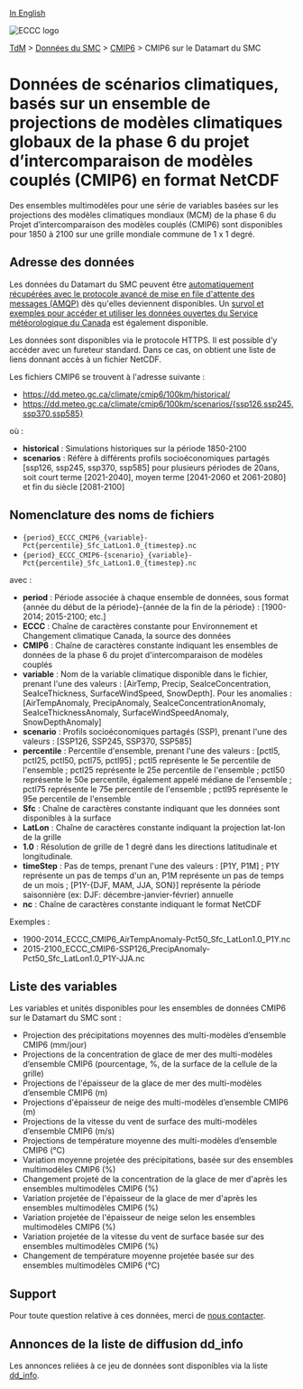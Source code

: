 [In English](readme_cmip6-datamart_en.md)

![ECCC logo](../../img_eccc-logo.png)

[TdM](../../readme_fr.md) > [Données du SMC](../readme_fr.md) > [CMIP6](readme_cmip6_fr.md) > CMIP6 sur le Datamart du SMC

# Données de scénarios climatiques, basés sur un ensemble de projections de modèles climatiques globaux de la phase 6 du projet d’intercomparaison de modèles couplés (CMIP6) en format NetCDF

Des ensembles multimodèles pour une série de variables basées sur les projections des modèles climatiques mondiaux (MCM) de la phase 6 du Projet d’intercomparaison des modèles couplés (CMIP6) sont disponibles pour 1850 à 2100 sur une grille mondiale commune de 1 x 1 degré.

## Adresse des données 

Les données du Datamart du SMC peuvent être [automatiquement récupérées avec le protocole avancé de mise en file d'attente des messages (AMQP)](../../msc-datamart/amqp_fr.md) dès qu'elles deviennent disponibles. Un [survol et exemples pour accéder et utiliser les données ouvertes du Service météorologique du Canada](../../usage/readme_fr.md) est également disponible.

Les données sont disponibles via le protocole HTTPS. Il est possible d’y accéder avec un fureteur standard. Dans ce cas, on obtient une liste de liens donnant accès à un fichier NetCDF.

Les fichiers CMIP6 se trouvent à l'adresse suivante :

* https://dd.meteo.gc.ca/climate/cmip6/100km/historical/
* https://dd.meteo.gc.ca/climate/cmip6/100km/scenarios/{ssp126,ssp245,ssp370,ssp585}                                                         

où :

* __historical__ : Simulations historiques sur la période 1850-2100
* __scenarios__ : Réfère à différents profils socioéconomiques partagés [ssp126, ssp245, ssp370, ssp585] pour plusieurs périodes de 20ans, soit court terme [2021-2040], moyen terme [2041-2060 et 2061-2080] et fin du siècle [2081-2100]

## Nomenclature des noms de fichiers

* `{period}_ECCC_CMIP6_{variable}-Pct{percentile}_Sfc_LatLon1.0_{timestep}.nc`
* `{period}_ECCC_CMIP6-{scenario}_{variable}-Pct{percentile}_Sfc_LatLon1.0_{timestep}.nc`

avec :

* __period__ : Période associée à chaque ensemble de données, sous format {année du début de la période}-{année de la fin de la période} : [1900-2014; 2015-2100; etc.]
 * __ECCC__ : Chaîne de caractères constante pour Environnement et Changement climatique Canada, la source des données
* __CMIP6__ : Chaîne de caractères constante indiquant les ensembles de données de la phase 6 du projet d'intercomparaison de modèles couplés
* __variable__ : Nom de la variable climatique disponible dans le fichier, prenant l'une des valeurs : [AirTemp, Precip, SeaIceConcentration, SeaIceThickness, SurfaceWindSpeed, SnowDepth]. Pour les anomalies : [AirTempAnomaly, PrecipAnomaly, SeaIceConcentrationAnomaly, SeaIceThicknessAnomaly, SurfaceWindSpeedAnomaly, SnowDepthAnomaly]
* __scenario__ : Profils socioéconomiques partagés (SSP), prenant l'une des valeurs : [SSP126, SSP245, SSP370, SSP585]
* __percentile__ : Percentile d'ensemble, prenant l'une des valeurs : [pctl5, pctl25, pctl50, pctl75, pctl95] ; pctl5 représente le 5e percentile de l'ensemble ; pctl25 représente le 25e percentile de l'ensemble ; pctl50 représente le 50e percentile, également appelé médiane de l'ensemble ; pctl75 représente le 75e percentile de l'ensemble ; pctl95 représente le 95e percentile de l'ensemble
* __Sfc__ : Chaîne de caractères constante indiquant que les données sont disponibles à la surface
* __LatLon__ : Chaîne de caractères constante indiquant la projection lat-lon de la grille 
* __1.0__ : Résolution de grille de 1 degré dans les directions latitudinale et longitudinale.
* __timeStep__ : Pas de temps, prenant l'une des valeurs : [P1Y, P1M] ; P1Y représente un pas de temps d'un an, P1M représente un pas de temps de un mois ; [P1Y-{DJF, MAM, JJA, SON}] représente la période saisonnière (ex: DJF: décembre-janvier-février) annuelle
* __nc__ : Chaîne de caractères constante indiquant le format NetCDF

Exemples :

* 1900-2014_ECCC_CMIP6_AirTempAnomaly-Pct50_Sfc_LatLon1.0_P1Y.nc
* 2015-2100_ECCC_CMIP6-SSP126_PrecipAnomaly-Pct50_Sfc_LatLon1.0_P1Y-JJA.nc

## Liste des variables

Les variables et unités disponibles pour les ensembles de données CMIP6 sur le Datamart du SMC sont :

* Projection des précipitations moyennes des multi-modèles d’ensemble CMIP6 (mm/jour)
* Projections de la concentration de glace de mer des multi-modèles d’ensemble CMIP6 (pourcentage, %, de la surface de la cellule de la grille)
* Projections de l'épaisseur de la glace de mer des multi-modèles d’ensemble CMIP6 (m)
* Projections d'épaisseur de neige des multi-modèles d’ensemble CMIP6 (m)
* Projections de la vitesse du vent de surface des multi-modèles d’ensemble CMIP6 (m/s)
* Projections de température moyenne des multi-modèles d’ensemble CMIP6 (°C)
* Variation moyenne projetée des précipitations, basée sur des ensembles multimodèles CMIP6 (%)
* Changement projeté de la concentration de la glace de mer d'après les ensembles multimodèles CMIP6 (%) 
* Variation projetée de l'épaisseur de la glace de mer d'après les ensembles multimodèles CMIP6 (%)
* Variation projetée de l'épaisseur de neige selon les ensembles multimodèles CMIP6 (%)
* Variation projetée de la vitesse du vent de surface basée sur des ensembles multimodèles CMIP6 (%)
* Changement de température moyenne projetée basée sur des ensembles multimodèles CMIP6 (°C)

## Support

Pour toute question relative à ces données, merci de [nous contacter](mailto:info.cccs-ccsc@canada.ca).

## Annonces de la liste de diffusion dd_info 

Les annonces reliées à ce jeu de données sont disponibles via la liste [dd_info](https://comm.collab.science.gc.ca/mailman3/postorius/lists/dd_info/).



